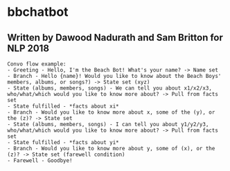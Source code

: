 # bbchatbot

## Written by Dawood Nadurath and Sam Britton for NLP 2018

    Convo flow example:  
    - Greeting - Hello, I'm the Beach Bot! What's your name? -> Name set 
    - Branch - Hello {name}! Would you like to know about the Beach Boys' members, albums, or songs?) -> State set (xyz)
    - State (albums, members, songs) - We can tell you about x1/x2/x3, who/what/which would you like to know more about? -> Pull from facts set
    - State fulfilled - *facts about xi*
    - Branch - Would you like to know more about x, some of the (y), or the (z)? -> State set
    - State (albums, members, songs) - I can tell you about y1/y2/y3, who/what/which would you like to know more about? -> Pull from facts set
    - State fulfilled - *facts about yi*
    - Branch - Would you like to know more about y, some of (x), or the (z)? -> State set (farewell condition)
    - Farewell - Goodbye!
